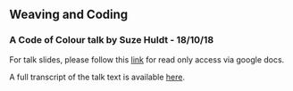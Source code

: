 ## Weaving and Coding

### A Code of Colour talk by Suze Huldt - 18/10/18

For talk slides, please follow this [link](https://docs.google.com/presentation/d/1Tj8CptXjLieUrw0kTkQJ_KMDatlwwQpVVWXmYk172yM/edit?usp=sharing) for read only access via google docs.

A full transcript of the talk text is available [here](https://docs.google.com/document/d/1r-LSv2XhUJb8MRwOWe3EmQHkGdO7CPAW9Z1UWuTJBSg/edit?usp=sharing). 
